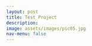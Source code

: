 ```yaml
---
layout: post
title: Test Project
description: 
image: assets/images/pic05.jpg
nav-menu: false
---
```


